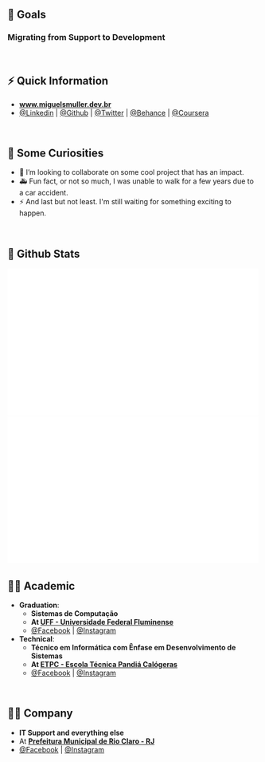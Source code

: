 ## :dart: Goals
### **Migrating from Support to Development**
<br/>

## :zap: Quick Information
- **<a href="https://www.miguelsmuller.dev.br" target="_blank">www.miguelsmuller.dev.br</a>**
- <a href="https://www.linkedin.com/in/miguelsmuller" target="_blank">@Linkedin</a> | <a href="https://github.com/miguelsmuller" target="_blank">@Github</a> | <a href="https://twitter.com/miguelsmuller" target="_blank">@Twitter</a> | <a href="https://www.behance.net/miguelsmuller" target="_blank">@Behance</a> | <a href="https://www.coursera.org/user/f06413d61e73be11888354a244ea15ea" target="_blank">@Coursera</a>
<br/>

## :speech_balloon: Some Curiosities
- :dancers: I’m looking to collaborate on some cool project that has an impact.
- :ambulance: Fun fact, or not so much, I was unable to walk for a few years due to a car accident.
- :zap: And last but not least. I'm still waiting for something exciting to happen. 
<br/>

## :1st_place_medal: Github Stats
![](https://raw.githubusercontent.com/miguelsmuller/github-stats-transparent/output/generated/overview.svg)
![](https://raw.githubusercontent.com/miguelsmuller/github-stats-transparent/output/generated/languages.svg)
<br/>

## :man_student: Academic
- **Graduation**:
    - **Sistemas de Computação** 
    - **At [UFF - Universidade Federal Fluminense](http://www.ic.uff.br/)**
    - [@Facebook](https://www.facebook.com/informeic) | [@Instagram](https://www.instagram.com/computacao_uff/)
- **Technical**:
    - **Técnico em Informática com Ênfase em Desenvolvimento de Sistemas**
    - **At [ETPC - Escola Técnica Pandiá Calógeras](https://etpc.com.br/)**
    - [@Facebook](https://www.facebook.com/ETPCVR/) | [@Instagram](https://www.instagram.com/ETPCVR/)
<br/>

## :man_technologist: Company
- **IT Support and everything else**
- At **[Prefeitura Municipal de Rio Claro - RJ](https://rioclaro.rj.gov.br/)**
- [@Facebook](https://www.facebook.com/prefeituraderioclarorj) | [@Instagram](https://www.instagram.com/prefeituraderioclarorj/)
